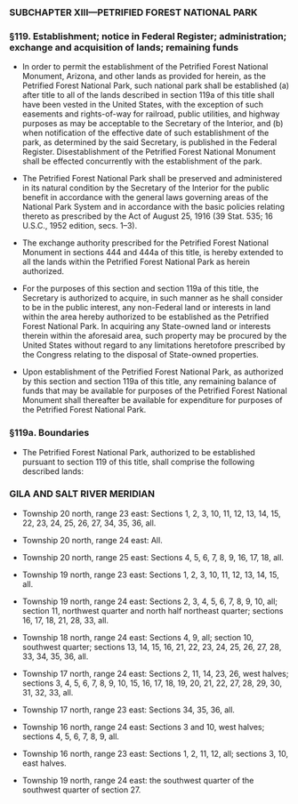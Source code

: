 ### SUBCHAPTER XIII—PETRIFIED FOREST NATIONAL PARK

### §119. Establishment; notice in Federal Register; administration; exchange and acquisition of lands; remaining funds
* In order to permit the establishment of the Petrified Forest National Monument, Arizona, and other lands as provided for herein, as the Petrified Forest National Park, such national park shall be established (a) after title to all of the lands described in section 119a of this title shall have been vested in the United States, with the exception of such easements and rights-of-way for railroad, public utilities, and highway purposes as may be acceptable to the Secretary of the Interior, and (b) when notification of the effective date of such establishment of the park, as determined by the said Secretary, is published in the Federal Register. Disestablishment of the Petrified Forest National Monument shall be effected concurrently with the establishment of the park.

* The Petrified Forest National Park shall be preserved and administered in its natural condition by the Secretary of the Interior for the public benefit in accordance with the general laws governing areas of the National Park System and in accordance with the basic policies relating thereto as prescribed by the Act of August 25, 1916 (39 Stat. 535; 16 U.S.C., 1952 edition, secs. 1–3).

* The exchange authority prescribed for the Petrified Forest National Monument in sections 444 and 444a of this title, is hereby extended to all the lands within the Petrified Forest National Park as herein authorized.

* For the purposes of this section and section 119a of this title, the Secretary is authorized to acquire, in such manner as he shall consider to be in the public interest, any non-Federal land or interests in land within the area hereby authorized to be established as the Petrified Forest National Park. In acquiring any State-owned land or interests therein within the aforesaid area, such property may be procured by the United States without regard to any limitations heretofore prescribed by the Congress relating to the disposal of State-owned properties.

* Upon establishment of the Petrified Forest National Park, as authorized by this section and section 119a of this title, any remaining balance of funds that may be available for purposes of the Petrified Forest National Monument shall thereafter be available for expenditure for purposes of the Petrified Forest National Park.

### §119a. Boundaries
* The Petrified Forest National Park, authorized to be established pursuant to section 119 of this title, shall comprise the following described lands:

### GILA AND SALT RIVER MERIDIAN
* Township 20 north, range 23 east: Sections 1, 2, 3, 10, 11, 12, 13, 14, 15, 22, 23, 24, 25, 26, 27, 34, 35, 36, all.

* Township 20 north, range 24 east: All.

* Township 20 north, range 25 east: Sections 4, 5, 6, 7, 8, 9, 16, 17, 18, all.

* Township 19 north, range 23 east: Sections 1, 2, 3, 10, 11, 12, 13, 14, 15, all.

* Township 19 north, range 24 east: Sections 2, 3, 4, 5, 6, 7, 8, 9, 10, all; section 11, northwest quarter and north half northeast quarter; sections 16, 17, 18, 21, 28, 33, all.

* Township 18 north, range 24 east: Sections 4, 9, all; section 10, southwest quarter; sections 13, 14, 15, 16, 21, 22, 23, 24, 25, 26, 27, 28, 33, 34, 35, 36, all.

* Township 17 north, range 24 east: Sections 2, 11, 14, 23, 26, west halves; sections 3, 4, 5, 6, 7, 8, 9, 10, 15, 16, 17, 18, 19, 20, 21, 22, 27, 28, 29, 30, 31, 32, 33, all.

* Township 17 north, range 23 east: Sections 34, 35, 36, all.

* Township 16 north, range 24 east: Sections 3 and 10, west halves; sections 4, 5, 6, 7, 8, 9, all.

* Township 16 north, range 23 east: Sections 1, 2, 11, 12, all; sections 3, 10, east halves.

* Township 19 north, range 24 east: the southwest quarter of the southwest quarter of section 27.